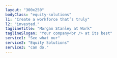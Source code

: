 ```yaml
---
layout: "300x250"
bodyClass: "equity-solutions"
l1: "Create a workforce that’s truly"
l2: "invested."
taglineTitle: "Morgan Stanley at Work"
taglineSlogan: "Your company<br /> at its best"
service1: "See what our"
service2: "Equity Solutions"
service3: "can do."
---
```

